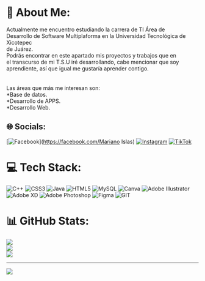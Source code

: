# 💫 About Me:
Actualmente me encuentro estudiando la carrera de TI Área de <br>Desarrollo de Software Multiplaforma en la Universidad Tecnológica de Xicotepec <br>de Juárez.<br>Podrás encontrar en este apartado mis proyectos y trabajos que en <br>el transcurso de mi T.S.U iré desarrollando, cabe mencionar que soy<br>aprendiente, así que igual me gustaría aprender contigo.<br><br><br>Las áreas que más me interesan son:<br>*Base de datos.<br>*Desarrollo de APPS.<br>*Desarrollo Web.


## 🌐 Socials:
[![Facebook](https://img.shields.io/badge/Facebook-%231877F2.svg?logo=Facebook&logoColor=white)](https://facebook.com/Mariano Islas) [![Instagram](https://img.shields.io/badge/Instagram-%23E4405F.svg?logo=Instagram&logoColor=white)](https://instagram.com/islasmar.4) [![TikTok](https://img.shields.io/badge/TikTok-%23000000.svg?logo=TikTok&logoColor=white)](https://tiktok.com/@@16mariano8) 

# 💻 Tech Stack:
![C++](https://img.shields.io/badge/c++-%2300599C.svg?style=for-the-badge&logo=c%2B%2B&logoColor=white) ![CSS3](https://img.shields.io/badge/css3-%231572B6.svg?style=for-the-badge&logo=css3&logoColor=white) ![Java](https://img.shields.io/badge/java-%23ED8B00.svg?style=for-the-badge&logo=java&logoColor=white) ![HTML5](https://img.shields.io/badge/html5-%23E34F26.svg?style=for-the-badge&logo=html5&logoColor=white) ![MySQL](https://img.shields.io/badge/mysql-%2300f.svg?style=for-the-badge&logo=mysql&logoColor=white) ![Canva](https://img.shields.io/badge/Canva-%2300C4CC.svg?style=for-the-badge&logo=Canva&logoColor=white) ![Adobe Illustrator](https://img.shields.io/badge/adobeillustrator-%23FF9A00.svg?style=for-the-badge&logo=adobeillustrator&logoColor=white) ![Adobe XD](https://img.shields.io/badge/Adobe%20XD-470137?style=for-the-badge&logo=Adobe%20XD&logoColor=#FF61F6) ![Adobe Photoshop](https://img.shields.io/badge/adobephotoshop-%2331A8FF.svg?style=for-the-badge&logo=adobephotoshop&logoColor=white) 	![Figma](https://img.shields.io/badge/figma-%23F24E1E.svg?style=for-the-badge&logo=figma&logoColor=white) ![GIT](https://img.shields.io/badge/Git-fc6d26?style=for-the-badge&logo=git&logoColor=white)
# 📊 GitHub Stats:
![](https://github-readme-stats.vercel.app/api?username=Islasmar&theme=darcula&hide_border=false&include_all_commits=false&count_private=false)<br/>
![](https://github-readme-streak-stats.herokuapp.com/?user=Islasmar&theme=darcula&hide_border=false)<br/>
![](https://github-readme-stats.vercel.app/api/top-langs/?username=Islasmar&theme=darcula&hide_border=false&include_all_commits=false&count_private=false&layout=compact)

---
[![](https://visitcount.itsvg.in/api?id=Islasmar&icon=0&color=0)](https://visitcount.itsvg.in)

<!-- Proudly created with GPRM ( https://gprm.itsvg.in ) -->
